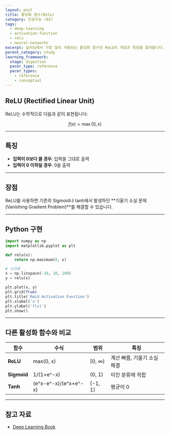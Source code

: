 ```yaml
---
layout: post
title: 활성화 함수(Relu)
category: 인공지능 (AI)
tags:
  - deep-learning
  - activation-function
  - relu
  - neural-networks
excerpt: 딥러닝에서 가장 많이 사용되는 활성화 함수인 ReLU의 개념과 특징을 알아봅니다.
parent_category: study
learning_framework:
  stage: digestion
  pacer_type: reference
  pacer_types:
    - reference
    - conceptual
---
```


## ReLU (Rectified Linear Unit)

ReLU는 수학적으로 다음과 같이 표현됩니다:

$$f(x) = \max(0, x)$$

---

## 특징

- **입력이 0보다 클 경우**: 입력을 그대로 출력
- **입력이 0 이하일 경우**: 0을 출력

---

## 장점

ReLU를 사용하면 기존의 Sigmoid나 tanh에서 발생하던 **기울기 소실 문제(Vanishing Gradient Problem)**를 해결할 수 있습니다.

---

## Python 구현

```python
import numpy as np
import matplotlib.pyplot as plt

def relu(x):
    return np.maximum(0, x)

# 시각화
x = np.linspace(-10, 10, 100)
y = relu(x)

plt.plot(x, y)
plt.grid(True)
plt.title('ReLU Activation Function')
plt.xlabel('x')
plt.ylabel('f(x)')
plt.show()
```

---

## 다른 활성화 함수와 비교

| 함수 | 수식 | 범위 | 특징 |
|------|------|------|------|
| **ReLU** | max(0, x) | [0, ∞) | 계산 빠름, 기울기 소실 해결 |
| **Sigmoid** | 1/(1+e^-x) | (0, 1) | 이진 분류에 적합 |
| **Tanh** | (e^x-e^-x)/(e^x+e^-x) | (-1, 1) | 평균이 0 |

---

## 참고 자료

- [Deep Learning Book](https://www.deeplearningbook.org/)
